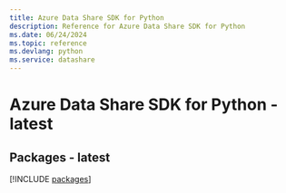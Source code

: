 ```yaml
---
title: Azure Data Share SDK for Python
description: Reference for Azure Data Share SDK for Python
ms.date: 06/24/2024
ms.topic: reference
ms.devlang: python
ms.service: datashare
---
```

# Azure Data Share SDK for Python - latest
## Packages - latest
[!INCLUDE [packages](data-share-index.md)]